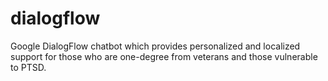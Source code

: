 # dialogflow
Google DialogFlow chatbot which provides personalized and localized support for those who are one-degree from veterans and those vulnerable to PTSD.
